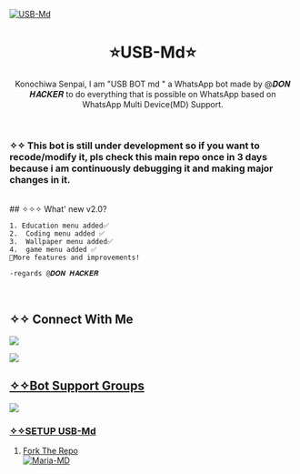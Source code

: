 
<a href="https://ibb.co/pQNpmwN"><img src="https://github.com/user-attachments/assets/7c51320b-3fae-47d4-becf-c187455379dc" alt="USB-Md" border="0"></a>
<h1 align="center">⭐USB-Md⭐<br></h1>

<p align="center"> 
  Konochiwa Senpai, I am "USB BOT md " a WhatsApp bot made by @𝑫𝑶𝑵 𝑯𝑨𝑪𝑲𝑬𝑹 to do everything that is possible on WhatsApp based on WhatsApp Multi Device(MD) Support.
</p>


</br>

### ✧✧ This bot is still under development so if you want to recode/modify it, pls check this main repo once in 3 days because i am continuously debugging it and making major changes in it.
</br>
## ✧✧✧ What' new v2.0?

```
1. Education menu added✅️
2.  Coding menu added ✅️
3.  Wallpaper menu added✅️
4.  game menu added ✅️
🔻More features and improvements!

-regards @𝑫𝑶𝑵 𝑯𝑨𝑪𝑲𝑬𝑹
```
</br>

## ✧✧ Connect With Me

<p align="center">

<a href="https://whatsapp.com/channel/0029VaAkETLLY6d8qhLmZt2v"><img src="https://img.shields.io/badge/follow channel-25D366?style=for-the-badge&logo=whatsapp&logoColor=white" />

</p>

<p align="left">
  <a href="https://www.instagram.com/ayushpandeyy_023"><img src="https://img.shields.io/badge/Instagram-E4405F?style=for-the-badge&logo=instagram&logoColor=white"/>

## ✧✧Bot Support Groups
<p align="center">

<a href="https://whatsapp.com/channel/0029VaAkETLLY6d8qhLmZt2v"><img src="https://img.shields.io/badge/Join support group-25D366?style=for-the-badge&logo=whatsapp&logoColor=white" />

</p>



### ✧✧SETUP USB-Md 

  
1. Fork The Repo
    <br>
    <a href="https://github.com/Donhackerug/USB-BOT-MD/fork"><img title="Maria-MD" src="https://img.shields.io/badge/FORK USB-MD-h?color=black&style=for-the-badge&logo=stackshare"></a>



